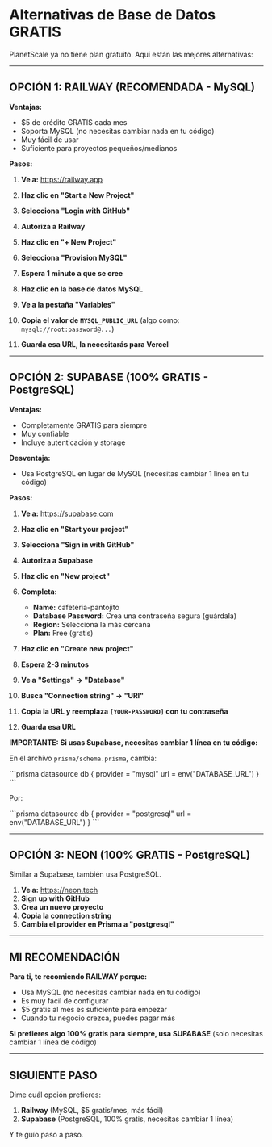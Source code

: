 # Alternativas de Base de Datos GRATIS

PlanetScale ya no tiene plan gratuito. Aquí están las mejores alternativas:

---

## OPCIÓN 1: RAILWAY (RECOMENDADA - MySQL)

**Ventajas:**
- $5 de crédito GRATIS cada mes
- Soporta MySQL (no necesitas cambiar nada en tu código)
- Muy fácil de usar
- Suficiente para proyectos pequeños/medianos

**Pasos:**

1. **Ve a:** https://railway.app

2. **Haz clic en "Start a New Project"**

3. **Selecciona "Login with GitHub"**

4. **Autoriza a Railway**

5. **Haz clic en "+ New Project"**

6. **Selecciona "Provision MySQL"**

7. **Espera 1 minuto a que se cree**

8. **Haz clic en la base de datos MySQL**

9. **Ve a la pestaña "Variables"**

10. **Copia el valor de `MYSQL_PUBLIC_URL`** (algo como: `mysql://root:password@...`)

11. **Guarda esa URL, la necesitarás para Vercel**

---

## OPCIÓN 2: SUPABASE (100% GRATIS - PostgreSQL)

**Ventajas:**
- Completamente GRATIS para siempre
- Muy confiable
- Incluye autenticación y storage

**Desventaja:**
- Usa PostgreSQL en lugar de MySQL (necesitas cambiar 1 línea en tu código)

**Pasos:**

1. **Ve a:** https://supabase.com

2. **Haz clic en "Start your project"**

3. **Selecciona "Sign in with GitHub"**

4. **Autoriza a Supabase**

5. **Haz clic en "New project"**

6. **Completa:**
   - **Name:** cafeteria-pantojito
   - **Database Password:** Crea una contraseña segura (guárdala)
   - **Region:** Selecciona la más cercana
   - **Plan:** Free (gratis)

7. **Haz clic en "Create new project"**

8. **Espera 2-3 minutos**

9. **Ve a "Settings" → "Database"**

10. **Busca "Connection string" → "URI"**

11. **Copia la URL y reemplaza `[YOUR-PASSWORD]` con tu contraseña**

12. **Guarda esa URL**

**IMPORTANTE: Si usas Supabase, necesitas cambiar 1 línea en tu código:**

En el archivo `prisma/schema.prisma`, cambia:

\`\`\`prisma
datasource db {
  provider = "mysql"
  url      = env("DATABASE_URL")
}
\`\`\`

Por:

\`\`\`prisma
datasource db {
  provider = "postgresql"
  url      = env("DATABASE_URL")
}
\`\`\`

---

## OPCIÓN 3: NEON (100% GRATIS - PostgreSQL)

Similar a Supabase, también usa PostgreSQL.

1. **Ve a:** https://neon.tech
2. **Sign up with GitHub**
3. **Crea un nuevo proyecto**
4. **Copia la connection string**
5. **Cambia el provider en Prisma a "postgresql"**

---

## MI RECOMENDACIÓN

**Para ti, te recomiendo RAILWAY porque:**
- Usa MySQL (no necesitas cambiar nada en tu código)
- Es muy fácil de configurar
- $5 gratis al mes es suficiente para empezar
- Cuando tu negocio crezca, puedes pagar más

**Si prefieres algo 100% gratis para siempre, usa SUPABASE** (solo necesitas cambiar 1 línea de código)

---

## SIGUIENTE PASO

Dime cuál opción prefieres:
1. **Railway** (MySQL, $5 gratis/mes, más fácil)
2. **Supabase** (PostgreSQL, 100% gratis, necesitas cambiar 1 línea)

Y te guío paso a paso.
